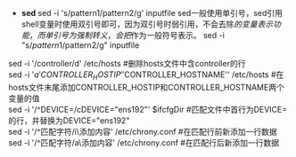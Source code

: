 + **sed**
sed -i 's/pattern1/pattern2/g' inputfile
sed一般使用单引号，sed引用shell变量时使用双引号即可，因为双引号时弱引用，不会去除$的变量表示功能，而单引号为强制转义，会把$作为一般符号表示。
sed -i "s/$pattern1/$pattern2/g" inputfile  

sed -i '/controller/d' /etc/hosts #删除hosts文件中含controller的行    
sed -i '$a 'CONTROLLER_HOSTIP' '$CONTROLLER_HOSTNAME'' /etc/hosts #在hosts文件末尾添加CONTROLLER_HOSTIP和CONTROLLER_HOSTNAME两个变量的值  
sed -i '/^DEVICE=/cDEVICE="ens192"' $ifcfgDir #匹配文件中首行为DEVICE=的行，并替换为DEVICE="ens192"  
sed -i '/^匹配字符/i\添加内容' /etc/chrony.conf #在匹配行前新添加一行数据   
sed -i '/^匹配字符/a\添加内容' /etc/chrony.conf #在匹配行后新添加一行数据  
